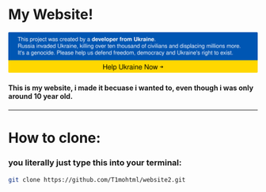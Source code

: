 # My Website!
[![Stand With Ukraine](https://raw.githubusercontent.com/vshymanskyy/StandWithUkraine/main/banner-direct-single.svg)](https://stand-with-ukraine.pp.ua)

#### This is my website, i made it becuase i wanted to, even though i was only around 10 year old.
---
# How to clone:
### you literally just type this into your terminal:
```bash
git clone https://github.com/T1mohtml/website2.git
```
